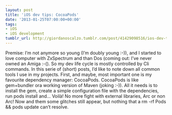 ```yaml
---
layout: post
title: 'iOS dev tips: CocoaPods'
date: '2013-01-25T07:00:00+00:00'
tags:
- iOS
- iOS development
tumblr_url: http://giordanoscalzo.tumblr.com/post/41429098516/ios-dev-tips-cocoapods
---
```

Premise: I’m not anymore so young (I’m doubly young :-)), and I started to love computer with ZxSpectrum and than Dos (coming out: I’ve never owned an Amiga :-().
So my dev life cycle is mostly controlled by Cli commands.
In this serie of (short) posts, I’d like to note down all common tools I use in my projects.
First, and maybe, most important one is my favourite dependency manager: CocoaPods.
CocoaPods is like gem+bundler ora working version of Maven (joking :-)).
All it needs is to install the gem, create a simple configuration file with the dependencies, run pods install and… Voilà!
No more fight with external libraries, Arc or non Arc!
Now and them some glitches still appear, but nothing that a
rm -rf Pods && pods update 
can’t resolve.
